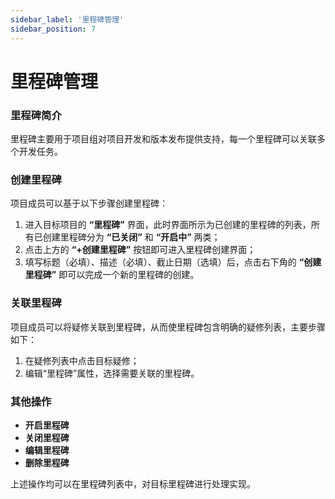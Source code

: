 ```yaml
---
sidebar_label: '里程碑管理'      
sidebar_position: 7   
---
```


# 里程碑管理

### 里程碑简介
里程碑主要用于项目组对项目开发和版本发布提供支持，每一个里程碑可以关联多个开发任务。

### 创建里程碑
项目成员可以基于以下步骤创建里程碑：
1. 进入目标项目的 **“里程碑”** 界面，此时界面所示为已创建的里程碑的列表，所有已创建里程碑分为 **“已关闭”** 和 **“开启中”** 两类；
2. 点击上方的 **“+创建里程碑”** 按钮即可进入里程碑创建界面；
3. 填写标题（必填）、描述（必填）、截止日期（选填）后，点击右下角的 **“创建里程碑”** 即可以完成一个新的里程碑的创建。

### 关联里程碑
项目成员可以将疑修关联到里程碑，从而使里程碑包含明确的疑修列表，主要步骤如下：
1. 在疑修列表中点击目标疑修；
2. 编辑“里程碑”属性，选择需要关联的里程碑。


### 其他操作
- **开启里程碑** 
- **关闭里程碑** 
- **编辑里程碑**
- **删除里程碑**

上述操作均可以在里程碑列表中，对目标里程碑进行处理实现。